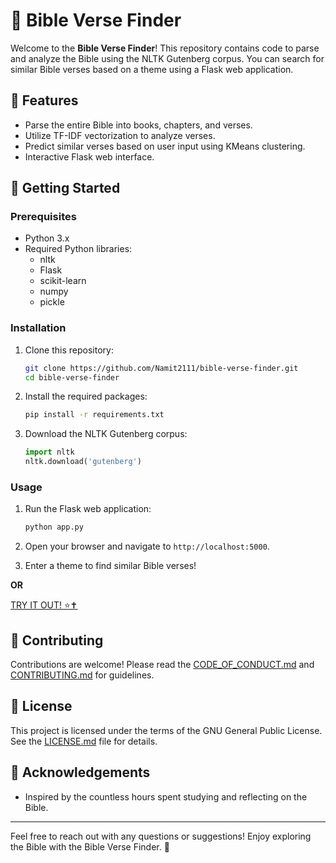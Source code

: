 # 📖 Bible Verse Finder

Welcome to the **Bible Verse Finder**! This repository contains code to parse and analyze the Bible using the NLTK Gutenberg corpus. You can search for similar Bible verses based on a theme using a Flask web application.

## 🌟 Features
- Parse the entire Bible into books, chapters, and verses.
- Utilize TF-IDF vectorization to analyze verses.
- Predict similar verses based on user input using KMeans clustering.
- Interactive Flask web interface.

## 🚀 Getting Started

### Prerequisites
- Python 3.x
- Required Python libraries:
  - nltk
  - Flask
  - scikit-learn
  - numpy
  - pickle

### Installation
1. Clone this repository:
    ```sh
    git clone https://github.com/Namit2111/bible-verse-finder.git
    cd bible-verse-finder
    ```

2. Install the required packages:
    ```sh
    pip install -r requirements.txt
    ```

3. Download the NLTK Gutenberg corpus:
    ```python
    import nltk
    nltk.download('gutenberg')
    ```

### Usage
1. Run the Flask web application:
    ```sh
    python app.py
    ```

2. Open your browser and navigate to `http://localhost:5000`.

3. Enter a theme to find similar Bible verses!

__OR__ 

[TRY IT OUT! ⭐✝️](https://bible-verse-finder-1.onrender.com/)

## 🤝 Contributing
Contributions are welcome! Please read the [CODE_OF_CONDUCT.md](CODE_OF_CONDUCT.md) and [CONTRIBUTING.md](CONTRIBUTING.md) for guidelines.

## 📄 License
This project is licensed under the terms of the GNU General Public License. See the [LICENSE.md](LICENSE.md) file for details.

## 🙏 Acknowledgements
- Inspired by the countless hours spent studying and reflecting on the Bible.

---

Feel free to reach out with any questions or suggestions! Enjoy exploring the Bible with the Bible Verse Finder. 🌟
